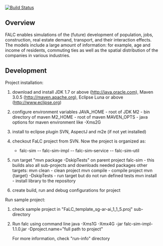 [![Build Status](http://www.falc-sim.org/images/falc_entire_logo_v03.png)](http://www.falc-sim.org)

## Overview

FALC enables simulations of the (future) development of population, jobs, construction, real estate demand, transport, and their interaction effects. The models include a large amount of information: for example, age and income of residents, commuting ties as well as the spatial distribution of the companies in various industries. 

## Development

Project installation:

1. download and install JDK 1.7 or above (http://java.oracle.com), Maven 3.0.5 (http://maven.apache.org), Eclipse Luna or above (http://www.eclipse.org)

2. configure environment variables 
	JAVA_HOME - root of JDK
	M2 - bin directory of maven
	M2_HOME - root of maven
	MAVEN_OPTS - java options for maven environment like -Xms2G
	
3. install to eclipse plugin SVN, AspectJ and m2e (if not yet installed)

4. checkout FaLC project from SVN. Now the project is organized as:
	- falc-sim
	-- falc-sim-impl
	-- falc-sim-service
	-- falc-sim-util
	
5. run target "mvn package -DskipTests" on parent project falc-sim - this builds also all sub-projects and downloads needed packages
	other targets:
		mvn clean					- clean project
		mvn compile					- compile project
		mvn {target} -DskipTests	- run target but do not run defined tests
		mvn install					- install library to the repository	

6. create build, run and debug configurations for project


Run sample project:

1. check sample project in "FaLC_template_sg-ar-ai_1_1_5.proj" sub-directory

2. Run falc using command line 
	java -Xms1G -Xmx4G -jar falc-sim-impl-1.1.0.jar -Dproject.name="full path to project"
	
	For more information, check "run-info" directory